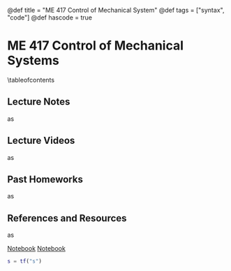 @def title = "ME 417 Control of Mechanical System"
@def tags = ["syntax", "code"]
@def hascode = true
# ME 417 Control of Mechanical Systems

\tableofcontents <!-- you can use \toc as well -->


## Lecture Notes
as
## Lecture Videos
as
## Past Homeworks
as
## References and Resources
as

[Notebook](/numerical_lessons_matlab/Numerical_Simulation_PID_Controller/index.html)
[Notebook](/numerical_lessons_matlab/lesson.md)

```matlab
s = tf("s")
```

